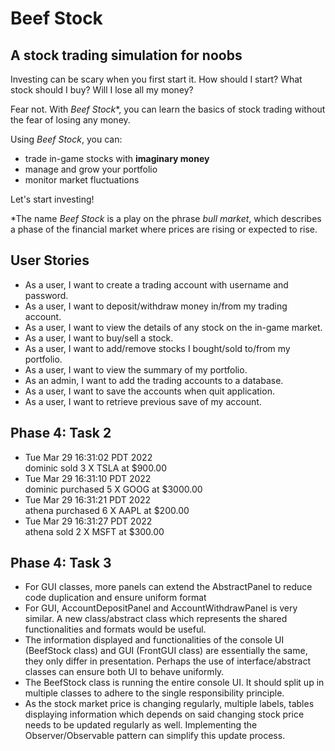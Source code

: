 # Beef Stock

## A stock trading simulation for noobs

Investing can be scary when you first start it. How should I start? What stock should I buy? Will I lose all my money?

Fear not. With *Beef Stock**, you can learn the basics of stock trading without the fear of losing any money.

Using *Beef Stock*, you can:
- trade in-game stocks with **imaginary money**
- manage and grow your portfolio
- monitor market fluctuations


Let's start investing!

*The name *Beef Stock* is a play on the phrase *bull market*, which describes a phase of the financial market where prices are rising or expected to rise. 

## User Stories

- As a user, I want to create a trading account with username and password.
- As a user, I want to deposit/withdraw money in/from my trading account.
- As a user, I want to view the details of any stock on the in-game market.
- As a user, I want to buy/sell a stock.
- As a user, I want to add/remove stocks I bought/sold to/from my portfolio.
- As a user, I want to view the summary of my portfolio.
- As an admin, I want to add the trading accounts to a database.
- As a user, I want to save the accounts when quit application.
- As a user, I want to retrieve previous save of my account.

## Phase 4: Task 2

- Tue Mar 29 16:31:02 PDT 2022<br>
dominic sold 3 X TSLA at $900.00
- Tue Mar 29 16:31:10 PDT 2022<br>
dominic purchased 5 X GOOG at $3000.00
- Tue Mar 29 16:31:21 PDT 2022<br>
athena purchased 6 X AAPL at $200.00
- Tue Mar 29 16:31:27 PDT 2022<br>
athena sold 2 X MSFT at $300.00

## Phase 4: Task 3

- For GUI classes, more panels can extend the AbstractPanel to reduce code duplication and ensure uniform format
- For GUI, AccountDepositPanel and AccountWithdrawPanel is very similar. A new class/abstract class which represents the shared functionalities and formats would be useful.
- The information displayed and functionalities of the console UI (BeefStock class) and GUI (FrontGUI class) are essentially the same, they only differ in presentation. Perhaps the use of interface/abstract classes can ensure both UI to behave uniformly.
- The BeefStock class is running the entire console UI. It should split up in multiple classes to adhere to the single responsibility principle.
- As the stock market price is changing regularly, multiple labels, tables displaying information which depends on said changing stock price needs to be updated regularly as well. Implementing the Observer/Observable pattern can simplify this update process.